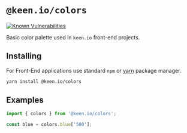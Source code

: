 # `@keen.io/colors`

[![Known Vulnerabilities](https://snyk.io/test/github/keen/keen/badge.svg?targetFile=packages/colors/package.json)](https://snyk.io/test/github/keen/keen?targetFile=packages/colors/package.json)

Basic color palette used in `keen.io` front-end projects.

## Installing

For Front-End applications use standard `npm` or [yarn](https://yarnpkg.com/lang/en/) package manager.

```sh
yarn install @keen.io/colors
```

## Examples

```js
import { colors } from '@keen.io/colors';

const blue = colors.blue['500'];
```
